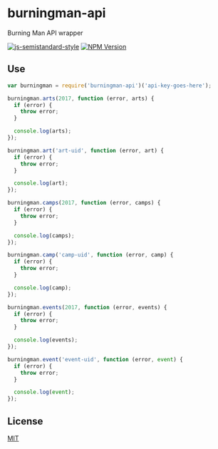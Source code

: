 # burningman-api

  Burning Man API wrapper

  [![js-semistandard-style](https://img.shields.io/badge/code%20style-semistandard-brightgreen.svg?style=flat-square)](https://github.com/Flet/semistandard)
  [![NPM Version](https://img.shields.io/npm/v/burningman-api.svg)](https://npmjs.org/package/burningman-api)

## Use
```js
var burningman = require('burningman-api')('api-key-goes-here');

burningman.arts(2017, function (error, arts) {
  if (error) {
    throw error;
  }

  console.log(arts);
});

burningman.art('art-uid', function (error, art) {
  if (error) {
    throw error;
  }

  console.log(art);
});

burningman.camps(2017, function (error, camps) {
  if (error) {
    throw error;
  }

  console.log(camps);
});

burningman.camp('camp-uid', function (error, camp) {
  if (error) {
    throw error;
  }

  console.log(camp);
});

burningman.events(2017, function (error, events) {
  if (error) {
    throw error;
  }

  console.log(events);
});

burningman.event('event-uid', function (error, event) {
  if (error) {
    throw error;
  }

  console.log(event);
});
```

## License

  [MIT](LICENSE)

